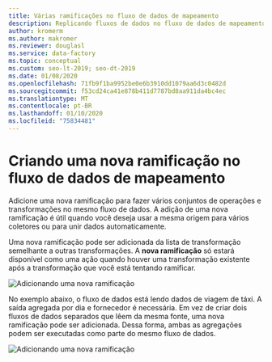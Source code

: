 ```yaml
---
title: Várias ramificações no fluxo de dados de mapeamento
description: Replicando fluxos de dados no fluxo de dados de mapeamento com várias ramificações
author: kromerm
ms.author: makromer
ms.reviewer: douglasl
ms.service: data-factory
ms.topic: conceptual
ms.custom: seo-lt-2019; seo-dt-2019
ms.date: 01/08/2020
ms.openlocfilehash: 71fb9f1ba9952be0e6b3910dd1079aa6d3c0482d
ms.sourcegitcommit: f53cd24ca41e878b411d7787bd8aa911da4bc4ec
ms.translationtype: MT
ms.contentlocale: pt-BR
ms.lasthandoff: 01/10/2020
ms.locfileid: "75834481"
---
```

# <a name="creating-a-new-branch-in-mapping-data-flow"></a>Criando uma nova ramificação no fluxo de dados de mapeamento

Adicione uma nova ramificação para fazer vários conjuntos de operações e transformações no mesmo fluxo de dados. A adição de uma nova ramificação é útil quando você deseja usar a mesma origem para vários coletores ou para unir dados automaticamente.

Uma nova ramificação pode ser adicionada da lista de transformação semelhante a outras transformações. A **nova ramificação** só estará disponível como uma ação quando houver uma transformação existente após a transformação que você está tentando ramificar.

![Adicionando uma nova ramificação](media/data-flow/new-branch2.png "Adicionando uma nova ramificação")

No exemplo abaixo, o fluxo de dados está lendo dados de viagem de táxi. A saída agregada por dia e fornecedor é necessária. Em vez de criar dois fluxos de dados separados que lêem da mesma fonte, uma nova ramificação pode ser adicionada. Dessa forma, ambas as agregações podem ser executadas como parte do mesmo fluxo de dados. 

![Adicionando uma nova ramificação](media/data-flow/new-branch.png "Adicionando uma nova ramificação")
